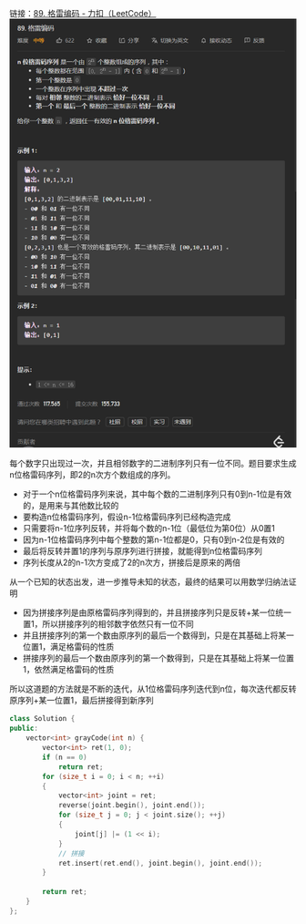 链接：[89. 格雷编码 - 力扣（LeetCode）](https://leetcode.cn/problems/gray-code/)
![image.png](https://raw.githubusercontent.com/ren77281/pigco-image/main/img/20230512190739.png)

每个数字只出现过一次，并且相邻数字的二进制序列只有一位不同。题目要求生成n位格雷码序列，即2的n次方个数组成的序列。
- 对于一个n位格雷码序列来说，其中每个数的二进制序列只有0到n-1位是有效的，是用来与其他数比较的
- 要构造n位格雷码序列，假设n-1位格雷码序列已经构造完成
- 只需要将n-1位序列反转，并将每个数的n-1位（最低位为第0位）从0置1
- 因为n-1位格雷码序列中每个整数的第n-1位都是0，只有0到n-2位是有效的
- 最后将反转并置1的序列与原序列进行拼接，就能得到n位格雷码序列
- 序列长度从2的n-1次方变成了2的n次方，拼接后是原来的两倍

从一个已知的状态出发，进一步推导未知的状态，最终的结果可以用数学归纳法证明
- 因为拼接序列是由原格雷码序列得到的，并且拼接序列只是反转+某一位统一置1，所以拼接序列的相邻数字依然只有一位不同
- 并且拼接序列的第一个数由原序列的最后一个数得到，只是在其基础上将某一位置1，满足格雷码的性质
- 拼接序列的最后一个数由原序列的第一个数得到，只是在其基础上将某一位置1，依然满足格雷码的性质

所以这道题的方法就是不断的迭代，从1位格雷码序列迭代到n位，每次迭代都反转原序列+某一位置1，最后拼接得到新序列
```cpp
class Solution {
public:
    vector<int> grayCode(int n) {
        vector<int> ret(1, 0);
        if (n == 0)
            return ret;
        for (size_t i = 0; i < n; ++i)
        {
            vector<int> joint = ret;
            reverse(joint.begin(), joint.end());
            for (size_t j = 0; j < joint.size(); ++j)
            {
                joint[j] |= (1 << i);
            }
            // 拼接
            ret.insert(ret.end(), joint.begin(), joint.end());
        }

        return ret;
    }
};
```